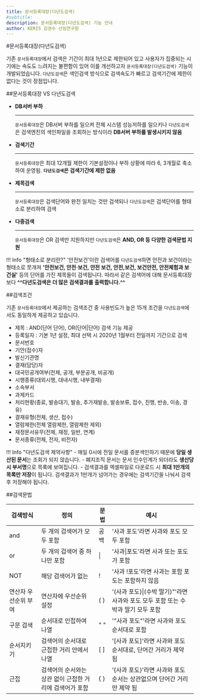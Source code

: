 ```yaml
---
title: 문서등록대장(다년도검색)
#subtitle: 
description: 문서등록대장(다년도검색) 기능 안내
author: KERIS 김권수 선임연구원
---
```


#문서등록대장(다년도검색)

기존 `문서등록대장`에서 검색은 기간이 최대 1년으로 제한되어 있고 사용자가 집중되는 시기에는 속도도 느려지는 불편함이 있어 이를 개선하고자 `문서등록대장(다년도검색)` 기능이 개발되었습니다. `다년도검색`은 색인검색 방식으로 검색속도가 빠르고 검색기간에 제한이 없다는 것이 장점입니다.


##문서등록대장 VS 다년도검색

<div class="grid cards" markdown>

-   __DB서버 부하__

    ---

    `문서등록대장`은 DB서버 부하를 일으켜 전체 시스템 성능저하를 일으키나 `다년도검색`은 검색엔진의 색인파일을 조회하는 방식이라 **DB서버 부하를 발생시키지 않음**

-   __검색기간__

    ---

    `문서등록대장`은 최대 12개월 제한이 기본설정이나 부하 상황에 따라 6, 3개월로 축소하여 운영됨. **`다년도검색`은 검색기간에 제한 없음**

-   __제목검색__

    ---

    `문서등록대장`은 검색단어와 완전 일치는 것만 검색되나 `다년도검색`은 검색단어를 형태소로 분리하여 검색

-   __다중검색__

    ---

    `문서등록대장`은 OR 검색만 지원하지만 `다년도검색`은 **AND, OR 등 다양한 검색문법 지원**

</div>

!!! Info "형태소로 분리란?"
	'안전보건'이란 검색어를 `다년도검색`하면 안전과 보건이라는 형태소로 쪼개져 **'안전보건, 안전·보건, 안전 보건, 안전,보건, 보건안전, 안전체험과 보건실'** 등의 단어를 가진 제목들이 검색됩니다. 따라서 같은 검색어에 대해 문서등록대장보다 **^^다년도검색은 더 많은 검색결과를 출력합니다.^^**


##검색조건

기존 `문서등록대장`에서 제공하는 검색조건 중 사용빈도가 높은 15개 조건을 `다년도검색`에서도 동일하게 제공하고 있습니다.

- 제목 : AND(단어 단어), OR(단어|단어) 검색 기능 제공
- 등록일자 : 기본 1년 설정, 최대 선택 시 2020년 1월부터 전일까지 기간으로 검색
- 문서번호
- 기안(접수)자
- 발신기관명
- 결재(담당)자
- 대국민공개여부(전체, 공개, 부분공개, 비공개)
- 시행종류(대외시행, 대내시행, 내부결재)
- 소속부서
- 과제카드
- 처리현황(종료, 발송대기, 발송, 추가재발송, 발송보류, 접수, 진행, 반송, 이송, 경유)
- 결재유형(전체, 생산, 접수)
- 열람제한(전체 열람제한, 열람제한 제외)
- 재정문서유무(전체, 재정, 일반, 연계)
- 문서종류(전체, 전자, 비전자)

!!! Info "다년도검색 제약사항"
	- 매일 0시에 전일 문서를 증분색인하기 때문에 **당일 생산된 문서**는 조회가 되지 않습니다.
	- 폐지조직 문서는 문서 인수인계가 되더라도 **생산당시 부서명**으로 목록에 보여집니다.
	- 검색결과를 엑셀파일로 다운로드 시 **최대 1만개의 목록만 저장**이 됩니다. 검색결과가 1만개가 넘어가는 경우에는 검색기간을 나눠서 검색 후 저장해야 됩니다.


##검색문법

| 검색방식	  | 정의		   | 문법			| 예시			 |
| ----------- | -------------- | -------------- | -------------- |
| and       			| 두 개의 검색어가 모두 포함 								| 공백		| '사과 포도'라면 사과와 포도 모두 포함 |
| or        			| 두 개의 검색어 중 하나만 포함								| \|		| '사과\|포도'라면 사과 또는 포도가 포함 |
| NOT       			| 해당 검색어가 없는										| ! 		| '사과 !포도'라면 사과는 포함 포도는 포함하지 않음 |
| 연산자 우선순위 부여	| 연산자에 우선순위 설정									| ( )		| '(사과 포도)\|(수박 딸기)"'라면 사과와 포도 모두 포함 또는 수박과 딸기 모두 포함 |
| 구문 검색     		| 순서대로 인접하여 나열									| " "		| '"사과 포도"'라면 사과와 포도 순서대로 포함 |
| 순서지키기			| 검색어의 순서대로 근접한 거리 안에서 나열					| [ ]		| '[사과 포도]'라면 사과와 포도 순서대로, 단어간 거리가 제약 됨 |
| 근접		    		| 검색어의 순서와는 상관 없이 근접한 거리에 검색어가 포함	| { }		| '{사과 포도}'라면 사과와 포도 순서는 상관없으며 단어간 거리만 제약 됨 |
